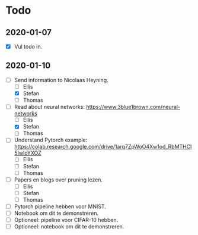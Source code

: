 # Todo

## 2020-01-07
- [x] Vul todo in.

## 2020-01-10
- [ ] Send information to Nicolaas Heyning.
    - [ ] Ellis
    - [x] Stefan
    - [ ] Thomas
- [ ] Read about neural networks: https://www.3blue1brown.com/neural-networks
    - [ ] Ellis
    - [x] Stefan
    - [ ] Thomas
- [ ] Understand Pytorch example: https://colab.research.google.com/drive/1arq7ZpWoO4Xw1od_RbMTHCl5IwIoYXOZ
    - [ ] Ellis
    - [ ] Stefan
    - [ ] Thomas
- [ ] Papers en blogs over pruning lezen.
    - [ ] Ellis
    - [ ] Stefan
    - [ ] Thomas
- [ ] Pytorch pipeline hebben voor MNIST.
- [ ] Notebook om dit te demonstreren.
- [ ] Optioneel: pipeline voor CIFAR-10 hebben.
- [ ] Optioneel: notebook om dit te demonstreren.
